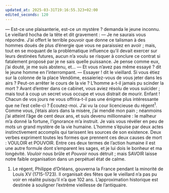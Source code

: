 ```yaml
---
updated_at: 2025-03-31T19:16:55.323+02:00
edited_seconds: 120
---
```

— Est-ce une plaisanterie, est-ce un mystère ? demanda le jeune inconnu. 
`    `Le vieillard hocha de la tête et dit gravement : — Je ne saurais vous répondre. J’ai offert le terrible pouvoir que donne ce talisman à des hommes doués de plus d’énergie que vous ne paraissiez en avoir ; mais, tout en se moquant de la problématique influence qu’il devait exercer sur leurs destinées futures, aucun n’a voulu se risquer à conclure ce contrat si fatalement proposé par je ne sais quelle puissance. Je pense comme eux, j’ai douté, je me suis abstenu, et… 
— Et vous n’avez pas même essayé ? dit le jeune homme en l’interrompant. 
— Essayer ! dit le vieillard. Si vous étiez sur la colonne de la place Vendôme, essaieriez-vous de vous jeter dans les airs ? Peut-on arrêter le cours de la vie ? L’homme a-t-il jamais pu scinder la mort ? Avant d’entrer dans ce cabinet, vous aviez résolu de vous suicider ; mais tout à coup un secret vous occupe et vous distrait de mourir. Enfant ! Chacun de vos jours ne vous offrira-t-il pas une énigme plus intéressante que ne l’est celle-ci ? Écoutez-moi. J’ai vu la cour licencieuse du régent<sup>1</sup>. Comme vous, j’étais alors dans la misère, j’ai mendié mon pain ; néanmoins j’ai atteint l’âge de cent deux ans, et suis devenu millionnaire : le malheur m’a donné la fortune, l’ignorance m’a instruit. Je vais vous révéler en peu de mots un grand mystère de la vie humaine. L’homme s’épuise par deux actes instinctivement accomplis qui tarissent les sources de son existence. Deux verbes expriment toutes les formes que prennent ces deux causes de mort : VOULOIR et POUVOIR. Entre ces deux termes de l’action humaine il est une autre formule dont s’emparent les sages, et je lui dois le bonheur et ma longévité. *Vouloir* nous brûle et *Pouvoir* nous détruit ; mais SAVOIR laisse notre faible organisation dans un perpétuel état de calme. 

1. Le régent, Philippe d’Orléans, gouverna la France pendant la minorité de Louis XV (1715-1723). Il organisait des fêtes que le vieillard n’a pas pu voir en réalité puisqu’il n’a que 102 ans. L’approximation historique est destinée à souligner l’extrême vieillesse de l’antiquaire.